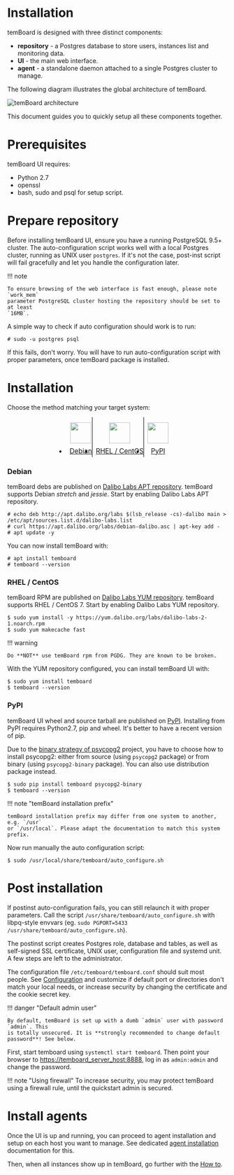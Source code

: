 <h1>Installation</h1>

temBoard is designed with three distinct components:

- **repository** - a Postgres database to store users, instances list and
 monitoring data.
- **UI** - the main web interface.
- **agent** - a standalone daemon attached to a single Postgres cluster to manage.


The following diagram illustrates the global architecture of temBoard.

![temBoard architecture](sc/architecture.png)

This document guides you to quickly setup all these components together.


# Prerequisites

temBoard UI requires:

- Python 2.7
- openssl
- bash, sudo and psql for setup script.


# Prepare repository

Before installing temBoard UI, ensure you have a running PostgreSQL 9.5+
cluster. The auto-configuration script works well with a local Postgres cluster,
running as UNIX user `postgres`. If it's not the case, post-inst script will
fail gracefully and let you handle the configuration later.

!!! note

    To ensure browsing of the web interface is fast enough, please note `work_mem`
    parameter PostgreSQL cluster hosting the repository should be set to at least
    `16MB`.

A simple way to check if auto configuration should work is to run:

``` console
# sudo -u postgres psql
```

If this fails, don't worry. You will have to run auto-configuration script with
proper parameters, once temBoard package is installed.


# Installation

Choose the method matching your target system:

<ul class="tabs">
  <li><a href="#debian"><img src="../sc/debian.svg" height="48" width="48"></img> Debian</a></li>
  <li><a href="#rhel-centos"><img src="../sc/centos.svg" height="48" width="48"></img> RHEL / CentOS</a></li>
  <li><a href="#pypi"><img src="../sc/pypi.svg" height="48" width="48"></img> PyPI</a></li>
</ul>

<div id="debian" markdown=1>
<h3>Debian</h3>

temBoard debs are published on [Dalibo Labs APT repository](https://apt.dalibo.org/labs/).
temBoard supports Debian *stretch* and *jessie*. Start by enabling
Dalibo Labs APT repository.


``` console
# echo deb http://apt.dalibo.org/labs $(lsb_release -cs)-dalibo main > /etc/apt/sources.list.d/dalibo-labs.list
# curl https://apt.dalibo.org/labs/debian-dalibo.asc | apt-key add -
# apt update -y
```

You can now install temBoard with:

``` console
# apt install temboard
# temboard --version
```
</div>


<div id="rhel-centos" markdown=1>
<h3>RHEL / CentOS</h3>

temBoard RPM are published on [Dalibo Labs YUM repository](https://yum.dalibo.org/labs/).
temBoard supports RHEL / CentOS 7. Start by enabling Dalibo Labs YUM repository.

``` console
$ sudo yum install -y https://yum.dalibo.org/labs/dalibo-labs-2-1.noarch.rpm
$ sudo yum makecache fast
```

!!! warning

    Do **NOT** use temBoard rpm from PGDG. They are known to be broken.


With the YUM repository configured, you can install temBoard UI with:

``` console
$ sudo yum install temboard
$ temboard --version
```
</div>


<div id="pypi" markdown=1>
<h3>PyPI</h3>

temBoard UI wheel and source tarball are published on
[PyPI](https://pypi.org/project/temboard). Installing from PyPI requires
Python2.7, pip and wheel. It's better to have a recent version of pip.

Due to the [binary strategy of
psycopg2](http://initd.org/psycopg/articles/2018/02/08/psycopg-274-released/)
project, you have to choose how to install psycopg2: either from source (using
`psycopg2` package) or from binary (using `psycopg2-binary` package). You can
also use distribution package instead.

``` console
$ sudo pip install temboard psycopg2-binary
$ temboard --version
```

!!! note "temBoard installation prefix"

    temBoard installation prefix may differ from one system to another, e.g. `/usr`
    or `/usr/local`. Please adapt the documentation to match this system prefix.

Now run manually the auto configuration script:

``` console
$ sudo /usr/local/share/temboard/auto_configure.sh
```
</div>


# Post installation

If postinst auto-configuration fails, you can still relaunch it with proper
parameters. Call the script `/usr/share/temboard/auto_configure.sh` with
libpq-style envvars (eg. `sudo PGPORT=5433 /usr/share/temboard/auto_configure.sh`).

The postinst script creates Postgres role, database and tables, as
well as self-signed SSL certificate, UNIX user, configuration file and systemd
unit. A few steps are left to the administrator.

The configuration file `/etc/temboard/temboard.conf` should suit most people.
See [Configuration](configuration.md) and customize if default port
or directories don't match your local needs, or increase security by changing
the certificate and the cookie secret key.

!!! danger "Default admin user"

    By default, temBoard is set up with a dumb `admin` user with password `admin`. This
    is totally unsecured. It is **strongly recommended to change default password**! See below.

First, start temboard using `systemctl start temboard`.
Then point your browser to <https://temboard_server_host:8888>, log in as
`admin:admin` and change the password.

!!! note "Using firewall"
    To increase security, you may protect temBoard using
    a firewall rule, until the quickstart admin is secured.


# Install agents

Once the UI is up and running, you can proceed to agent installation and setup
on each host you want to manage. See dedicated [agent
installation](http://temboard-agent.readthedocs.io/en/v7/installation.html)
documentation for this.

Then, when all instances show up in temBoard, go further with the [How
to](temboard-howto.md).


<script src="../sc/tabs.js" defer="defer"></script>
<style type="text/css">
.tabs {
  text-align: center;
  margin: 0;
  padding: 0;
  display: flex;
  flex-flow: row nowrap;
  justify-content: center;
  align-items: flex-start;
}

.rst-content .section ul.tabs li {
  display: block;
  flex-grow: 1;
  margin: 0;
  padding: 4px;
}

.tabs li + li {
  border-left: 1px solid black;
}

.tabs li img {
  margin: 8px auto;
  display: block;
}

.tabs li a {
  display: inline-block;
  width: 100%;
  padding: 4px;
  font-size: 110%;
}

.tabs li a.active {
  font-weight: bold;
  /* Match RTD bg of current entry in side bar. */
  background: #e3e3e3;
}
</style>
